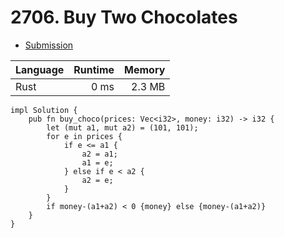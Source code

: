 # 2706. Buy Two Chocolates
- [Submission](https://leetcode.com/submissions/detail/1124313597/)

| Language | Runtime | Memory |
| :-       |       -:|      -:|
| Rust | 0 ms | 2.3 MB |
```
impl Solution {
    pub fn buy_choco(prices: Vec<i32>, money: i32) -> i32 {
        let (mut a1, mut a2) = (101, 101);       
        for e in prices {
            if e <= a1 {
                a2 = a1;
                a1 = e;
            } else if e < a2 {
                a2 = e;
            }
        }    
        if money-(a1+a2) < 0 {money} else {money-(a1+a2)}
    }
}
```
